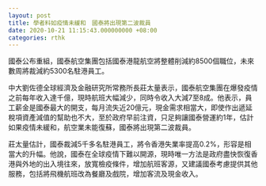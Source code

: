 ```yaml
---
layout: post
title: 學者料如疫情未緩和　國泰將出現第二波裁員
date: 2020-10-21 11:15:43.000000000 +08:00
categories: rthk
---
```


國泰公布重組，國泰航空集團包括國泰港龍航空將整體削減約8500個職位，未來數周將裁減約5300名駐港員工。

中大劉佐德全球經濟及金融研究所常務所長莊太量表示，國泰航空集團在爆發疫情之前每年收入達千億，現時航班大幅減少，同時令收入大減7至8成。他表示，員工薪金是國泰最大的開支，每月流失近20億元，現金需求相當大，即使作出遞延稅項資產減值的幫助也不大，至於政府早前注資，只足夠讓國泰營運約1年，估計如果疫情未緩和，航空業未能復蘇，國泰將出現第二波裁員。

莊太量估計，國泰裁減5千多名駐港員工，將令香港失業率提高0.2%，形容是相當大的升幅。他說，國泰在全球疫情下難以開源，現時唯一方法是政府盡快恢復香港與外地的出入境往來，放寬檢疫條件，增加航班客源，又建議國泰考慮提供其他服務，包括將飛機航班改為餐廳及戲院，增加客流及現金收入。
